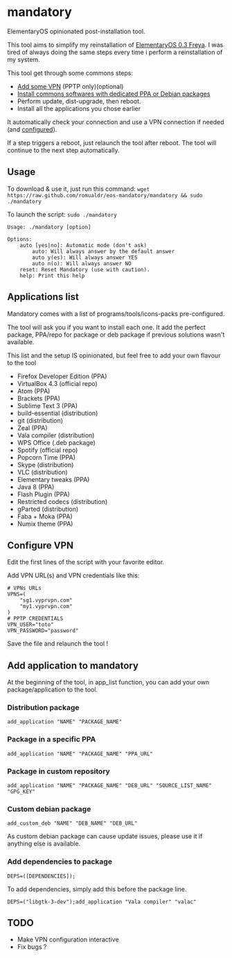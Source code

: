 # mandatory

ElementaryOS opinionated post-installation tool.

This tool aims to simplify my reinstallation of [ElementaryOS 0.3 Freya](http://beta.elementary.io/). I was tired of always doing the same steps every time i perform a reinstallation of my system.

This tool get through some commons steps:
 * [Add some VPN](#configure-vpn) (PPTP only)(optional)
 * [Install commons softwares with dedicated PPA or Debian packages](#application-list)
 * Perform update, dist-upgrade, then reboot.
 * Install all the applications you chose earlier

It automatically check your connection and use a VPN connection if needed (and [configured](#configure-vpn)).

If a step triggers a reboot, just relaunch the tool after reboot. The tool will continue to the next step automatically.

## Usage

To download & use it, just run this command:
```wget https://raw.github.com/romualdr/eos-mandatory/mandatory && sudo ./mandatory```

To launch the script:
```sudo ./mandatory```

```
Usage: ./mandatory [option]

Options:
    auto [yes|no]: Automatic mode (don't ask)
        auto: Will always answer by the default answer
        auto y(es): Will always answer YES
        auto n(o): Will always answer NO
    reset: Reset Mandatory (use with caution).
    help: Print this help
```

## Applications list

Mandatory comes with a list of programs/tools/icons-packs pre-configured.

The tool will ask you if you want to install each one.
It add the perfect package, PPA/repo for package or deb package if previous solutions wasn't available.

This list and the setup IS opinionated, but feel free to add your own flavour to the tool

 * Firefox Developer Edition (PPA)
 * VirtualBox 4.3 (official repo)
 * Atom (PPA)
 * Brackets (PPA)
 * Sublime Text 3 (PPA)
 * build-essential (distribution)
 * git (distribution)
 * Zeal (PPA)
 * Vala compiler (distribution)
 * WPS Office (.deb package)
 * Spotify (official repo)
 * Popcorn Time (PPA)
 * Skype (distribution)
 * VLC (distribution)
 * Elementary tweaks (PPA)
 * Java 8 (PPA)
 * Flash Plugin (PPA)
 * Restricted codecs (distribution)
 * gParted (distribution)
 * Faba + Moka (PPA)
 * Numix theme (PPA)

## Configure VPN

Edit the first lines of the script with your favorite editor.

Add VPN URL(s) and VPN credentials like this:
```
# VPNs URLs
VPNS=(
    "sg1.vyprvpn.com"
    "my1.vyprvpn.com"
)
# PPTP CREDENTIALS
VPN_USER="toto" 
VPN_PASSWORD="password"
```

Save the file and relaunch the tool !

## Add application to mandatory

At the beginning of the tool, in app_list function, you can add your own package/application to the tool.

### Distribution package
```add_application "NAME" "PACKAGE_NAME"```

### Package in a specific PPA
```add_application "NAME" "PACKAGE_NAME" "PPA_URL"```

### Package in custom repository
```add_application "NAME" "PACKAGE_NAME" "DEB_URL" "SOURCE_LIST_NAME" "GPG_KEY"```

### Custom debian package
```add_custom_deb "NAME" "DEB_NAME" "DEB_URL"```

As custom debian package can cause update issues, please use it if anything else is available.

### Add dependencies to package
``` DEPS=([DEPENDENCIES]); ```

To add dependencies, simply add this before the package line.

``` DEPS=("libgtk-3-dev");add_application "Vala compiler" "valac" ```

## TODO

 * Make VPN configuration interactive
 * Fix bugs ?
